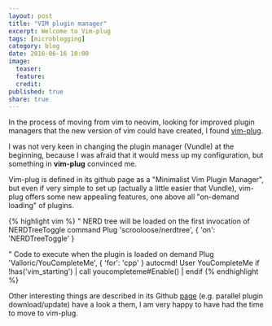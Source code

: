 ```yaml
---
layout: post
title: "VIM plugin manager"
excerpt: Welcome to Vim-plug
tags: [microblogging]
category: blog
date: 2016-06-16 10:00
image:
  teaser:
  feature:
  credit:
published: true
share: true
---
```


In the process of moving from vim to neovim, looking for improved plugin managers that the new version of vim could have created, I found [vim-plug](https://github.com/junegunn/vim-plug).

I was not very keen in changing the plugin manager (Vundle) at the beginning, because I was afraid that it would mess up my configuration, but something in **vim-plug** convinced me.

Vim-plug is defined in its github page as a "Minimalist Vim Plugin Manager", but even if very simple to set up (actually a little easier that Vundle), vim-plug offers some new appealing features, one above all "on-demand loading" of plugins.

{% highlight vim %}
" NERD tree will be loaded on the first invocation of NERDTreeToggle command
Plug 'scrooloose/nerdtree', { 'on': 'NERDTreeToggle' }

" Code to execute when the plugin is loaded on demand
Plug 'Valloric/YouCompleteMe', { 'for': 'cpp' }
autocmd! User YouCompleteMe if !has('vim_starting') | call youcompleteme#Enable() | endif
{% endhighlight %}

Other interesting things are described in its Github [page](https://github.com/junegunn/vim-plug) (e.g. parallel plugin download/update) have a look a them, I am very happy to have had the time to move to vim-plug.
